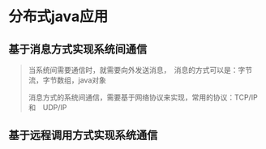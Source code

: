 # 分布式java应用

## 基于消息方式实现系统间通信

>   当系统间需要通信时，就需要向外发送消息，　消息的方式可以是：字节流，字节数组，java对象
>   
>   消息方式的系统间通信，需要基于网络协议来实现，常用的协议：TCP/IP　和　UDP/IP

## 基于远程调用方式实现系统通信